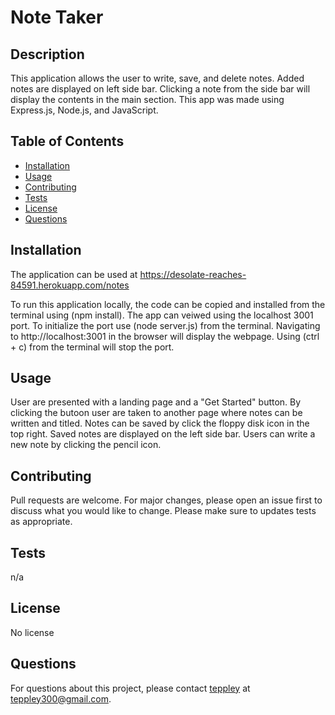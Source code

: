 # Note Taker

## Description

This application allows the user to write, save, and delete notes. Added notes are displayed on left side bar. Clicking a note from the side bar will display the contents in the main section. This app was made using Express.js, Node.js, and JavaScript.

## Table of Contents

- [Installation](#installation)
- [Usage](#usage)
- [Contributing](#contributing)
- [Tests](#tests)
- [License](#license)
- [Questions](#questions)

## Installation

The application can be used at https://desolate-reaches-84591.herokuapp.com/notes

To run this application locally, the code can be copied and installed from the terminal using (npm install). The app can veiwed using the localhost 3001 port. To initialize the port use (node server.js) from the terminal. Navigating to http://localhost:3001 in the browser will display the webpage. Using (ctrl + c) from the terminal will stop the port.

## Usage

User are presented with a landing page and a "Get Started" button. By clicking the butoon user are taken to another page where notes can be written and titled. Notes can be saved by click the floppy disk icon in the top right. Saved notes are displayed on the left side bar. Users can write a new note by clicking the pencil icon.

## Contributing

Pull requests are welcome. For major changes, please open an issue first to discuss what you would like to change. Please make sure to updates tests as appropriate.

## Tests

n/a

## License

No license

## Questions

For questions about this project, please contact [teppley](https://github.com/teppley) at teppley300@gmail.com.

